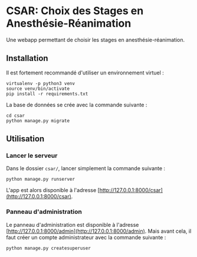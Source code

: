 # CSAR: Choix des Stages en Anesthésie-Réanimation

Une webapp permettant de choisir les stages en anesthésie-réanimation.

## Installation
Il est fortement recommandé d'utiliser un environnement virtuel :

```
virtualenv -p python3 venv
source venv/bin/activate
pip install -r requirements.txt
```

La base de données se crée avec la commande suivante :

```
cd csar
python manage.py migrate
```

## Utilisation

### Lancer le serveur

Dans le dossier `csar/`, lancer simplement la commande suivante :

```
python manage.py runserver
```

L'app est alors disponible à l'adresse [http://127.0.0.1:8000/csar](http://127.0.0.1:8000/csar).

### Panneau d'administration

Le panneau d'administration est disponible à l'adresse [http://127.0.0.1:8000/admin](http://127.0.0.1:8000/admin).
Mais avant cela, il faut créer un compte administrateur avec la commande suivante :

```
python manage.py createsuperuser
```
